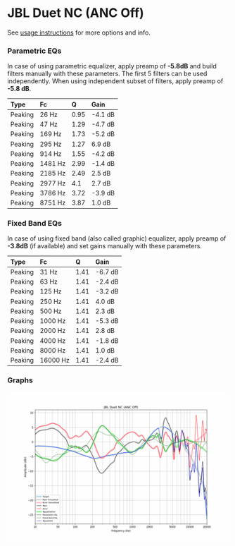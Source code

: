# JBL Duet NC (ANC Off)
See [usage instructions](https://github.com/jaakkopasanen/AutoEq#usage) for more options and info.

### Parametric EQs
In case of using parametric equalizer, apply preamp of **-5.8dB** and build filters manually
with these parameters. The first 5 filters can be used independently.
When using independent subset of filters, apply preamp of **-5.8 dB**.

| Type    | Fc      |    Q | Gain    |
|:--------|:--------|:-----|:--------|
| Peaking | 26 Hz   | 0.95 | -4.1 dB |
| Peaking | 47 Hz   | 1.29 | -4.7 dB |
| Peaking | 169 Hz  | 1.73 | -5.2 dB |
| Peaking | 295 Hz  | 1.27 | 6.9 dB  |
| Peaking | 914 Hz  | 1.55 | -4.2 dB |
| Peaking | 1481 Hz | 2.99 | -1.4 dB |
| Peaking | 2185 Hz | 2.49 | 2.5 dB  |
| Peaking | 2977 Hz | 4.1  | 2.7 dB  |
| Peaking | 3786 Hz | 3.72 | -3.9 dB |
| Peaking | 8751 Hz | 3.87 | 1.0 dB  |

### Fixed Band EQs
In case of using fixed band (also called graphic) equalizer, apply preamp of **-3.8dB**
(if available) and set gains manually with these parameters.

| Type    | Fc       |    Q | Gain    |
|:--------|:---------|:-----|:--------|
| Peaking | 31 Hz    | 1.41 | -6.7 dB |
| Peaking | 63 Hz    | 1.41 | -2.4 dB |
| Peaking | 125 Hz   | 1.41 | -3.2 dB |
| Peaking | 250 Hz   | 1.41 | 4.0 dB  |
| Peaking | 500 Hz   | 1.41 | 2.3 dB  |
| Peaking | 1000 Hz  | 1.41 | -5.3 dB |
| Peaking | 2000 Hz  | 1.41 | 2.8 dB  |
| Peaking | 4000 Hz  | 1.41 | -1.8 dB |
| Peaking | 8000 Hz  | 1.41 | 1.0 dB  |
| Peaking | 16000 Hz | 1.41 | -2.4 dB |

### Graphs
![](./JBL%20Duet%20NC%20(ANC%20Off).png)